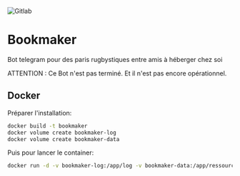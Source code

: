 ![Gitlab](https://gitlab.com/mic-rigaud/Bookmaker/badges/main/pipeline.svg)

# Bookmaker

Bot telegram pour des paris rugbystiques entre amis à héberger chez soi

ATTENTION : Ce Bot n'est pas terminé. Et il n'est pas encore opérationnel.

## Docker

Préparer l'installation:

```bash
docker build -t bookmaker
docker volume create bookmaker-log
docker volume create bookmaker-data
``` 

Puis pour lancer le container:

```bash
docker run -d -v bookmaker-log:/app/log -v bookmaker-data:/app/ressources bookmaker
```